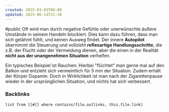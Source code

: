```yaml
---
created: 2025-03-03T08:00
updated: 2025-06-14T21:38
---
```

#public 
Oft wird man durch negative Gefühle oder unerwünschte äußere Umstände in seinem Handeln blockiert. Dies kann dazu führen, dass man sich gelähmt fühlt, und keinen Ausweg findet. Der innere **Autopilot** übernimmt die Steuerung und vollzieht **reflexartige Handlungsschritte**, die z.B. der Flucht oder der Vermeidung dienen, aber die einen in der Realität **nicht aus der unangenehmen Situation** verhelfen. 

Ein typisches Beispiel ist Rauchen: Hierbei "flüchtet" man gerne mal auf den Balkon und entzieht sich vermeintlich für 5 min der Situation. Zudem erhält der Körper Dopamin. Doch in Wirklichkeit ist man nach der Zigarettenpause wieder in der ursprünglichen Situation, und nichts hat sich verbessert.

### Backlinks
```dataview 
list from [[#]] where contains(file.outlinks, this.file.link)
```

